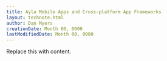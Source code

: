 ```yaml
---
title: Ayla Mobile Apps and Cross-platform App Frameworks
layout: technote.html
author: Dan Myers
creationDate: Month 00, 0000
lastModifiedDate: Month 00, 0000
---
```


Replace this with content.